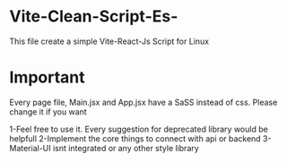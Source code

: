 # Vite-Clean-Script-Es-
This file create a simple Vite-React-Js Script for Linux

# Important
Every page file, Main.jsx and App.jsx have a SaSS instead of css. Please change it if you want

1-Feel free to use it. Every suggestion for deprecated library would be helpfull
2-Implement the core things to connect with api or backend
3-Material-UI isnt integrated or any other style library
